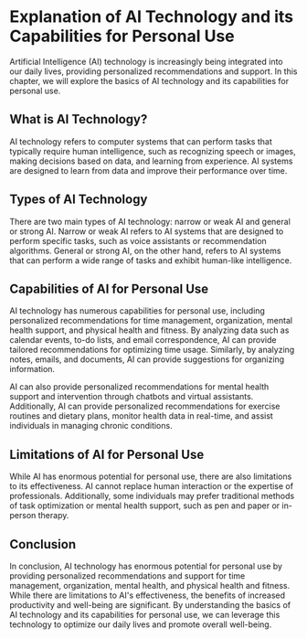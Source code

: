Explanation of AI Technology and its Capabilities for Personal Use
===========================================================================================================================

Artificial Intelligence (AI) technology is increasingly being integrated into our daily lives, providing personalized recommendations and support. In this chapter, we will explore the basics of AI technology and its capabilities for personal use.

What is AI Technology?
----------------------

AI technology refers to computer systems that can perform tasks that typically require human intelligence, such as recognizing speech or images, making decisions based on data, and learning from experience. AI systems are designed to learn from data and improve their performance over time.

Types of AI Technology
----------------------

There are two main types of AI technology: narrow or weak AI and general or strong AI. Narrow or weak AI refers to AI systems that are designed to perform specific tasks, such as voice assistants or recommendation algorithms. General or strong AI, on the other hand, refers to AI systems that can perform a wide range of tasks and exhibit human-like intelligence.

Capabilities of AI for Personal Use
-----------------------------------

AI technology has numerous capabilities for personal use, including personalized recommendations for time management, organization, mental health support, and physical health and fitness. By analyzing data such as calendar events, to-do lists, and email correspondence, AI can provide tailored recommendations for optimizing time usage. Similarly, by analyzing notes, emails, and documents, AI can provide suggestions for organizing information.

AI can also provide personalized recommendations for mental health support and intervention through chatbots and virtual assistants. Additionally, AI can provide personalized recommendations for exercise routines and dietary plans, monitor health data in real-time, and assist individuals in managing chronic conditions.

Limitations of AI for Personal Use
----------------------------------

While AI has enormous potential for personal use, there are also limitations to its effectiveness. AI cannot replace human interaction or the expertise of professionals. Additionally, some individuals may prefer traditional methods of task optimization or mental health support, such as pen and paper or in-person therapy.

Conclusion
----------

In conclusion, AI technology has enormous potential for personal use by providing personalized recommendations and support for time management, organization, mental health, and physical health and fitness. While there are limitations to AI's effectiveness, the benefits of increased productivity and well-being are significant. By understanding the basics of AI technology and its capabilities for personal use, we can leverage this technology to optimize our daily lives and promote overall well-being.

